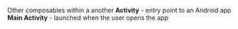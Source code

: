 Other composables within a another
**Activity** - entry point to an Android app
**Main Activity** - launched when the user opens the app
